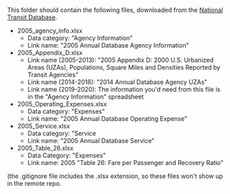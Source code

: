 This folder should contain the following files, downloaded from the [National Transit Database](https://www.transit.dot.gov/ntd/ntd-data).

* 2005_agency_info.xlsx
  * Data category: "Agency Information"
  * Link name: "2005 Annual Database Agency Information"
* 2005_Appendix_D.xlsx
  * Link name (2005-2013): "2005 Appendix D: 2000 U.S. Urbanized Areas (UZAs), Populations, Square Miles and Densities Reported by Transit Agencies"
  * Link name (2014-2018): "2014 Annual Database Agency UZAs"
  * Link name (2019-2020): The information you'd need from this file is in the "Agency Information" spreadsheet
* 2005_Operating_Expenses.xlsx
  * Data category: "Expenses"
  * Link name: "2005 Annual Database Operating Expense"
* 2005_Service.xlsx
  * Data category: "Service
  * Link name: "2005 Annual Database Service"
* 2005_Table_26.xlsx
  * Data Category: "Expenses"
  * Link name: 2005 "Table 26: Fare per Passenger and Recovery Ratio"

(the .gitignore file includes the .xlsx extension, so these files won't show up in the remote repo. 
